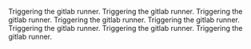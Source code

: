 Triggering the gitlab runner.
Triggering the gitlab runner.
Triggering the gitlab runner.
Triggering the gitlab runner.
Triggering the gitlab runner.
Triggering the gitlab runner.
Triggering the gitlab runner.
Triggering the gitlab runner.
